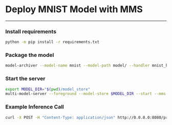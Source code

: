 # Deploy MNIST Model with MMS

---

### Install requirements

```bash
python -m pip install -r requirements.txt
```

### Package the model

```bash
model-archiver --model-name mnist --model-path model/ --handler mnist_handler.py:handle --export-path model_store/ --runtime python --force
```

### Start the server

```bash
export MODEL_DIR="$(pwd)/model_store"
multi-model-server --foreground --model-store $MODEL_DIR --start --mms-config config.properties
```

### Example Inference Call

```bash
curl -X POST -H "Content-Type: application/json" http://0.0.0.0:8080/predictions/mnist -T 0.png
```
